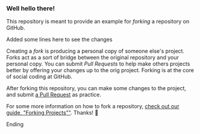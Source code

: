 ### Well hello there!

This repository is meant to provide an example for *forking* a repository on GitHub.

Added some lines here to see the changes 

Creating a *fork* is producing a personal copy of someone else's project. Forks act as a sort of bridge between the original repository and your personal copy. You can submit *Pull Requests* to help make others projects better by offering your changes up to the orig project. Forking is at the core of social coding at GitHub.

After forking this repository, you can make some changes to the project, and submit [a Pull Request](https://github.com/octocat/Spoon-Knife/pulls) as practice.

For some more information on how to fork a repository, [check out our guide, "Forking Projects""](http://guides.github.com/overviews/forking/). Thanks! :sparkling_heart:

Ending 
